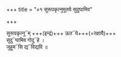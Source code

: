 +++
title = "०१ सुरूपकृत्नुमूतये सुदुघामिव"

+++


सुरूपकृत्नु᳓म् +++(इन्द्रं)+++ ऊत᳓ये+++(=रक्षायै)+++  
सुदु᳓घामिव गोदु᳓हे ।  
जुहूम᳓सि द्य᳓विद्यवि ॥  
